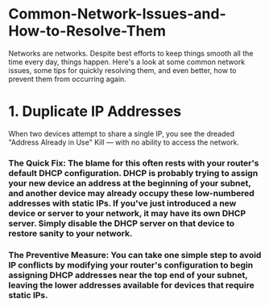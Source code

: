 # Common-Network-Issues-and-How-to-Resolve-Them

Networks are networks. Despite best efforts to keep things smooth all the time every day, things happen. Here's a look at some common network issues, some tips for quickly resolving them, and even better, how to prevent them from occurring again.

# 1. Duplicate IP Addresses
When two devices attempt to share a single IP, you see the dreaded "Address Already in Use" Kill — with no ability to access the network.

### The Quick Fix: The blame for this often rests with your router's default DHCP configuration. DHCP is probably trying to assign your new device an address at the beginning of your subnet, and another device may already occupy these low-numbered addresses with static IPs. If you've just introduced a new device or server to your network, it may have its own DHCP server. Simply disable the DHCP server on that device to restore sanity to your network.

### The Preventive Measure: You can take one simple step to avoid IP conflicts by modifying your router's configuration to begin assigning DHCP addresses near the top end of your subnet, leaving the lower addresses available for devices that require static IPs.
